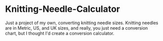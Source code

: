 # Knitting-Needle-Calculator
Just a project of my own, converting knitting needle sizes.
Knitting needles are in Metric, US, and UK sizes, and really, you 
just need a conversion chart, but I thought I'd create a conversion 
calculator. 
